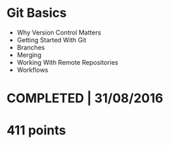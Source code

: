 # Git Basics
- Why Version Control Matters
- Getting Started With Git
- Branches
- Merging
- Working With Remote Repositories
- Workflows

# COMPLETED | 31/08/2016
# 411 points
